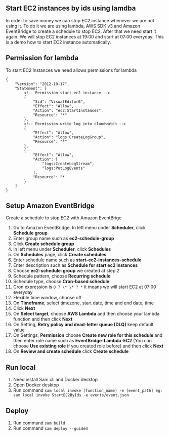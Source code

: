 ## Start EC2 instances by ids using lamdba

In order to save money we can stop EC2 instance whenever we are not using it.
To do it we are using lambda, AWS SDK v3 and Amazon EventBridge to create a schedule to stop EC2. After that we need start it again. We will stop EC2 instances at 19:00 and start at 07:00 everyday. This is a demo how to start EC2 instance automatically.

## Permission for lambda

To start EC2 instances we need allows permissions for lambda

```
{
    "Version": "2012-10-17",
    "Statement": [
        <!-- Permission start ec2 instance -->
        {
            "Sid": "VisualEditor0",
            "Effect": "Allow",
            "Action": "ec2:StartInstances",
            "Resource": "*"
        },
        <!-- Permission write log into cloudwatch -->
        {
            "Effect": "Allow",
            "Action": "logs:CreateLogGroup",
            "Resource": "*"
        },
        {
            "Effect": "Allow",
            "Action": [
                "logs:CreateLogStream",
                "logs:PutLogEvents"
            ],
            "Resource": "*
        }
    ]
}
```

## Setup Amazon EventBridge

Create a schedule to stop EC2 with Amazon EventBrige

1. Go to Amazon EventBridge. In left menu under <b>Scheduler</b>, click <b>Schedule group</b>
2. Enter group name such as <b>ec2-schedule-group</b>
3. Click <b>Create schedule group</b>
4. In left menu under <b>Scheduler</b>, click <b>Schedules</b>
5. On <b>Schedules</b> page, click <b>Create schedules</b>
6. Enter schedule name such as <b>start-ec2-instances-schedule</b>
7. Enter description such as <b>Schedule for start ec2 instances</b>
8. Choose <b>ec2-schedule-group</b> we created at step 2
9. Schedule pattern, choose <b>Recurring schedule</b>
10. Schedule type, choose <b>Cron-based schedule</b>
11. Cron expression is `0 7 \* \* ? *` it means we will start EC2 at 07:00 everyday
12. Flexible time window, choose </b>off</b>
13. On <b>Timeframe</b>, select timezone, start date, time and end date, time
14. Click <b>Next</b>
15. On <b>Select target</b>, choose <b>AWS Lambda</b> and then choose your lambda function and then click <b>Next</b>
16. On Setting, <b>Retry policy and dead-letter queue (DLQ)</b> keep default value
17. On Settings, <b>Permission</b> choose <b>Create new role for this schedule</b> and then enter role name such as <b>EventBridge-Lambda-EC2</b> (You can choose <b>Use existing role</b> if you created role before) and then click <b>Next</b>
18. On <b>Review and create schedule</b> click <b>Create schedule</b>

## Run local

1. Need install Sam cli and Docker desktop
2. Open Docker desktop
3. Run command `sam local invoke [function_name] -e [event_path] eg: sam local invoke StartEC2ByIds -e events/event.json`

## Deploy

1. Run command `sam build`
2. Run command `sam deploy --guided`
